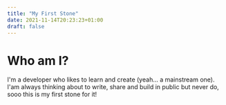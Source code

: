 ```yaml
---
title: "My First Stone"
date: 2021-11-14T20:23:23+01:00
draft: false
---
```


# Who am I?

I'm a developer who likes to learn and create (yeah... a mainstream one). I'am always thinking about to write, share and build in public but never do, sooo this is my first stone for it!
